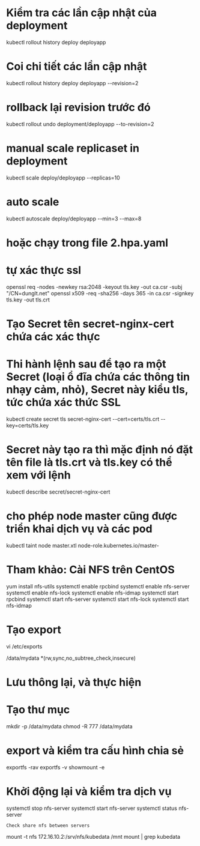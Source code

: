 # Kiểm tra các lần cập nhật của deployment

kubectl rollout history deploy deployapp

# Coi chi tiết các lần cập nhật
kubectl rollout history deploy deployapp --revision=2


# rollback lại revision trước đó
kubectl rollout undo deployment/deployapp --to-revision=2

# manual scale replicaset in deployment
kubectl scale deploy/deployapp --replicas=10

# auto scale
kubectl autoscale deploy/deployapp --min=3 --max=8 
# hoặc chạy trong file 2.hpa.yaml


# tự xác thực ssl
openssl req -nodes -newkey rsa:2048 -keyout tls.key  -out ca.csr -subj "/CN=dunglt.net"
openssl x509 -req -sha256 -days 365 -in ca.csr -signkey tls.key -out tls.crt


# Tạo Secret tên secret-nginx-cert chứa các xác thực
# Thi hành lệnh sau để tạo ra một Secret (loại ổ đĩa chứa các thông tin nhạy cảm, nhỏ), Secret này kiểu tls, tức chứa xác thức SSL

kubectl create secret tls secret-nginx-cert --cert=certs/tls.crt  --key=certs/tls.key
# Secret này tạo ra thì mặc định nó đặt tên file là tls.crt và tls.key có thể xem với lệnh

kubectl describe secret/secret-nginx-cert


# cho phép node master cũng được triển khai dịch vụ và các pod
kubectl taint node master.xtl node-role.kubernetes.io/master-



# Tham khảo: Cài NFS trên CentOS

yum install nfs-utils
systemctl enable rpcbind
systemctl enable nfs-server
systemctl enable nfs-lock
systemctl enable nfs-idmap
systemctl start rpcbind
systemctl start nfs-server
systemctl start nfs-lock
systemctl start nfs-idmap

# Tạo export
vi /etc/exports

/data/mydata  *(rw,sync,no_subtree_check,insecure)
# Lưu thông lại, và thực hiện

# Tạo thư mục
mkdir -p /data/mydata
chmod -R 777 /data/mydata

# export và kiểm tra cấu hình chia sẻ
exportfs -rav
exportfs -v
showmount -e

# Khởi động lại và kiểm tra dịch vụ
systemctl stop nfs-server
systemctl start nfs-server
systemctl status nfs-server

```
Check share nfs between servers
```

mount -t nfs 172.16.10.2:/srv/nfs/kubedata /mnt
mount | grep kubedata
